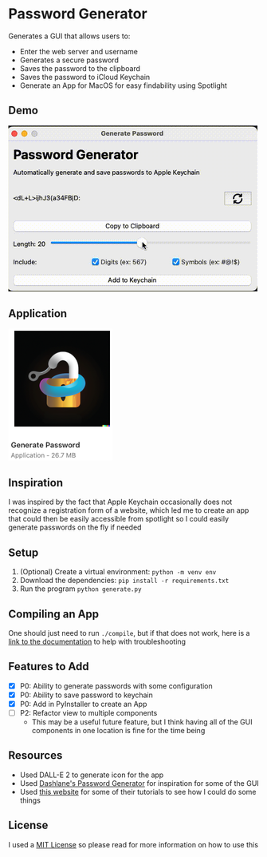 # Password Generator

Generates a GUI that allows users to:

* Enter the web server and username
* Generates a secure password
* Saves the password to the clipboard
* Saves the password to iCloud Keychain
* Generate an App for MacOS for easy findability using Spotlight

## Demo

![Password Generator Demo](./demo.gif)

## Application

![Password Generator App Icon](./app_image.png)

## Inspiration

I was inspired by the fact that Apple Keychain occasionally does not recognize a
registration form of a website, which led me to create an app that could then be
easily accessible from spotlight so I could easily generate passwords on the fly
if needed

## Setup

1. (Optional) Create a virtual environment: `python -m venv env`
2. Download the dependencies: `pip install -r requirements.txt`
3. Run the program `python generate.py`

## Compiling an App

One should just need to run `./compile`, but if that does not work, here is
a [link to the documentation](https://pyinstaller.org/en/stable/usage.html) to help with troubleshooting

## Features to Add

- [x] P0: Ability to generate passwords with some configuration
- [x] P0: Ability to save password to keychain
- [x] P0: Add in PyInstaller to create an App
- [ ] P2: Refactor view to multiple components
    - This may be a useful future feature, but I think having all of the GUI components in one location
    is fine for the time being

## Resources

- Used DALL-E 2 to generate icon for the app
- Used [Dashlane's Password Generator](https://www.dashlane.com/personal-password-manager/password-generator) for inspiration for some of the GUI
- Used [this website](https://www.pythonguis.com/latest/) for some of their tutorials to see how I could do some things

## License

I used a [MIT License](./License) so please read for more information on how to use this
